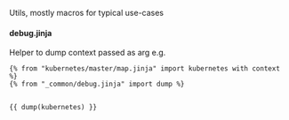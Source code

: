 Utils, mostly macros for typical use-cases


#### debug.jinja
Helper to dump context passed as arg
e.g.
```
{% from "kubernetes/master/map.jinja" import kubernetes with context %}
{% from "_common/debug.jinja" import dump %}


{{ dump(kubernetes) }}
```